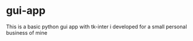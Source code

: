 # gui-app
This is a basic python gui app with tk-inter i developed for a small personal business of mine
